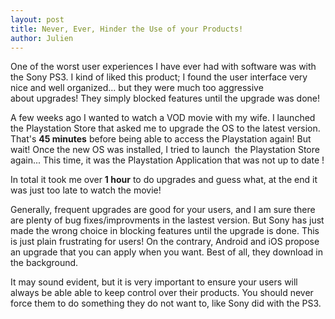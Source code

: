 ```yaml
---
layout: post
title: Never, Ever, Hinder the Use of your Products!
author: Julien
---
```


One of the worst user experiences I have ever had with software was with the
Sony PS3. I kind of liked this product; I found the user interface very nice
and well organized... but they were much too aggressive about upgrades! They
simply blocked features until the upgrade was done!

A few weeks ago I wanted to watch a VOD movie with my wife. I launched the
Playstation Store that asked me to upgrade the OS to the latest version.
That's **45 minutes** before being able to access the Playstation again! But
wait! Once the new OS was installed, I tried to launch  the Playstation Store
again... This time, it was the Playstation Application that was not up to date
!

In total it took me over **1 hour** to do upgrades and guess what, at the end
it was just too late to watch the movie!

Generally, frequent upgrades are good for your users, and I am sure there are
plenty of bug fixes/improvments in the lastest version. But Sony has just made
the wrong choice in blocking features until the upgrade is done. This is just
plain frustrating for users! On the contrary, Android and iOS propose an
upgrade that you can apply when you want. Best of all, they download in the
background.

It may sound evident, but it is very important to ensure your users will
always be able able to keep control over their products. You should never
force them to do something they do not want to, like Sony did with the PS3.


